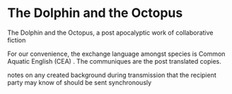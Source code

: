 # The Dolphin and the Octopus

The Dolphin and the Octopus, a post apocalyptic work of collaborative fiction

For our convenience, the exchange language amongst species is Common Aquatic English (CEA) . The communiques are the post translated copies.

notes on any created background during transmission that the recipient party may know of should be sent synchronously 
